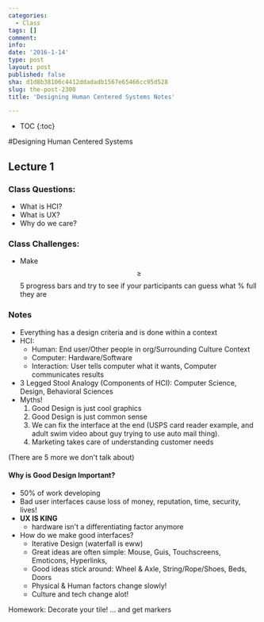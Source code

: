 ```yaml
---
categories:
  - Class
tags: []
comment: 
info: 
date: '2016-1-14'
type: post
layout: post
published: false
sha: d1d8b38106c4412ddadadb1567e65466cc95d528
slug: the-post-2300
title: 'Designing Human Centered Systems Notes'

---
```


* TOC
{:toc}

#Designing Human Centered Systems

## Lecture 1
### Class Questions:
- What is HCI?
- What is UX?
- Why do we care?
### Class Challenges:
- Make $$\geq$$ 5 progress bars and try to see if your participants can guess what % full they are

### Notes
- Everything has a design criteria and is done within a context
- HCI:
    - Human: End user/Other people in org/Surrounding Culture Context
    - Computer: Hardware/Software
    - Interaction: User tells computer what it wants, Computer communicates results
- 3 Legged Stool Analogy (Components of HCI): Computer Science, Design, Behavioral Sciences
- Myths!
    1. Good Design is just cool graphics
    2. Good Design is just common sense
    3. We can fix the interface at the end (USPS card reader example, and adult swim video about guy trying to use auto mail thing).
    4. Marketing takes care of understanding customer needs

(There are 5 more we don't talk about)

#### Why is Good Design Important?
- 50% of work developing
- Bad user interfaces cause loss of money, reputation, time, security, lives! 
- **UX IS KING**
    - hardware isn't a differentiating factor anymore
- How do we make good interfaces?
    - Iterative Design (waterfall is eww)
    - Great ideas are often simple: Mouse, Guis, Touchscreens, Emoticons, Hyperlinks,
    - Good ideas stick around: Wheel & Axle, String/Rope/Shoes, Beds, Doors
    - Physical & Human factors change slowly!
    - Culture and tech change alot!

Homework: Decorate your tile! ... and get markers 